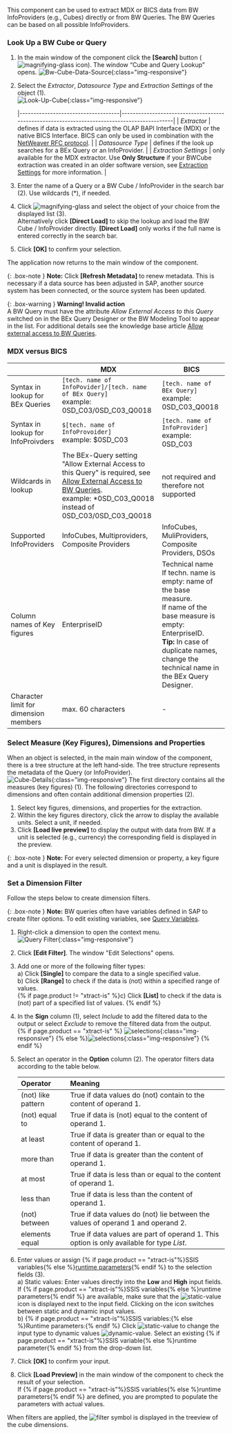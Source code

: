 
This component can be used to extract MDX or BICS data from BW InfoProviders (e.g., Cubes) directly or from BW Queries. 
The BW Queries can be based on all possible InfoProviders.


### Look Up a BW Cube or Query

1. In the main window of the component click the **[Search]** button ( ![magnifying-glass](/img/content/icons/magnifying-glass.png) icon). The window “Cube and Query Lookup” opens.
![Bw-Cube-Data-Source](/img/content/Bw-Cube-Data-Source.png){:class="img-responsive"}
2. Select the *Extractor*, *Datasource Type* and *Extraction Settings* of the object (1).<br>
![Look-Up-Cube](/img/content/xfa/xfa_cube-query-look.png){:class="img-responsive"} 

   |------------------------------------|---------------------------------------------------------------------------------------------|
   | *Extractor*   | defines if data is extracted using the OLAP BAPI Interface (MDX) or the native BICS Interface. BICS can only be used in combination with the [NetWeaver RFC protocol](../introduction/sap-connection). |
   | *Datasource Type* | defines if the look up searches for a BEx Query or an InfoProvider.  | 
   | *Extraction Settings*  | only available for the MDX extractor. Use **Only Structure** if your BWCube extraction was created in an older software version, see [Extraction Settings](./bw-cube-extraction-settings#extraction-settings) for more information. | 

3. Enter the name of a Query or a BW Cube / InfoProvider in the search bar (2). Use wildcards (*), if needed.
4. Click  ![magnifying-glass](/img/content/icons/magnifying-glass.png) and select the object of your choice from the displayed list (3).<br>
Alternatively click **[Direct Load]** to skip the lookup and load the BW Cube / InfoProvider directly. **[Direct Load]** only works if the full name is entered correctly in the search bar.
5. Click **[OK]** to confirm your selection.

The application now returns to the main window of the component.


{: .box-note }
**Note:** Click **[Refresh Metadata]** to renew metadata. 
This is necessary if a data source has been adjusted in SAP, another source system has been connected, or the source system has been updated.

{: .box-warning }
**Warning! Invalid action**<br>
 A BW Query must have the attribute *Allow External Access to this Query* switched on in the BEx Query Designer or the BW Modeling Tool to appear in the list.
 For additional details see the knowledge base article [Allow external access to BW Queries](https://support.theobald-software.com/helpdesk/KB/View/13800-allow-external-access-to-bw-queries). 

### MDX versus BICS

|                                    | MDX                                                                                         | BICS                                        |
|------------------------------------|---------------------------------------------------------------------------------------------|----------------------------------------------------|
| Syntax in lookup for BEx Queries   | `[tech. name of InfoPovider]/[tech. name of BEx Query]` <br /> example: 0SD_C03/0SD_C03_Q0018        | `[tech. name of BEx Query]` <br /> example: 0SD_C03_Q0018   |
| Syntax in lookup for InfoProivders | `$[tech. name of InfoProvoider]`  <br /> example: $0SD_C03                                            | `[tech. name of InfoProvider]` <br /> example: 0SD_C03      |
| Wildcards in lookup                | The BEx-Query setting "Allow External Access to this Query" is required, see [Allow External Access to BW Queries](https://support.theobald-software.com/helpdesk/KB/View/13800-allow-external-access-to-bw-queries). <br /> example: *0SD_C03_Q0018 instead of 0SD_C03/0SD_C03_Q0018                          | not required and therefore not supported           |
| Supported InfoProviders            | InfoCubes, Multiproviders, Composite Providers                                              | InfoCubes, MuliProviders, Composite Providers, DSOs |
| Column names of Key figures           | EnterpriseID                                              | Technical name<br>  If techn. name is empty: name of the base measure.  <br> If name of the base measure is empty: EnterpriseID. <br>**Tip:** In case of duplicate names, change the technical name in the BEx Query Designer. |
| Character limit for dimension members | max. 60 characters      | -      |


### Select Measure (Key Figures), Dimensions and Properties
When an object is selected, in the main main window of the component, there is a tree structure at the left hand-side. 
The tree structure represents the metadata of the Query (or InfoProvider). <br>
![Cube-Details](/img/content/xu/cube-measures.png){:class="img-responsive"}
The first directory contains all the measures (key figures) (1). 
The following directories correspond to dimensions and often contain additional dimension properties (2). <br>

1. Select key figures, dimensions, and properties for the extraction.
2. Within the key figures directory, click the arrow to display the available units. Select a unit, if needed.
3. Click **[Load live preview]** to display the output with data from BW. If a unit is selected (e.g., currency) the corresponding field is displayed in the preview.

{: .box-note }
**Note:** For every selected dimension or property, a key figure and a unit is displayed in the result. 

### Set a Dimension Filter 
 
Follow the steps below to create dimension filters.

{: .box-note }
**Note:** BW queries often have variables defined in SAP to create filter options. To edit existing variables, see [Query Variables](./variables).

1. Right-click a dimension to open the context menu.<br>
![Query Filter](/img/content/cube-query-filter.png){:class="img-responsive"}
2. Click **[Edit Filter]**. The window "Edit Selections" opens. 
3. Add one or more of the following filter types:<br>
a) Click **[Single]** to compare the data to a single specified value.<br>
b) Click **[Range]** to check if the data is (not) within a specified range of values.<br>{% if page.product != "xtract-is" %}c) Click **[List]** to check if the data is (not) part of a specified list of values. {% endif %}<br>
3. In the **Sign** column (1), select *Include* to add the filtered data to the output or select *Exclude* to remove the filtered data from the output.<br>
{% if page.product == "xtract-is" %} ![selections](/img/content/selections-xis.png){:class="img-responsive"} {% else %}![selections](/img/content/selections.png){:class="img-responsive"} {% endif %}
4. Select an operator in the **Option** column (2). The operator filters data according to the table below.

   | Operator   |      Meaning      |  
   |:---------|:------------- |
   |(not) like pattern |  True if data values do (not) contain to the content of operand 1.|
   |(not) equal to |  True if data is (not) equal to the content of operand 1.|
   |at least |  True if data is greater than or equal to the content of operand 1.|
   |more than |  True if data is greater than the content of operand 1.|
   |at most | True if data is less than or equal to the content of operand 1.|
   |less than | True if data is less than the content of operand 1.|
   |(not) between | True if data values do (not) lie between the values of operand 1 and operand 2. |
   |elements equal | True if data values are part of operand 1. This option is only available for type *List*.|
5. Enter values or assign {% if page.product == "xtract-is"%}SSIS variables{% else %}[runtime parameters](./edit-runtime-parameters){% endif %} to the selection fields (3). <br>
a) Static values: Enter values directly into the **Low** and **High** input fields. 
If {% if page.product == "xtract-is"%}SSIS variables{% else %}runtime parameters{% endif %} are available, make sure that the ![static-value](/img/content/icons/runtime-parameters-static.png) icon is displayed next to the input field.
Clicking on the icon switches between static and dynamic input values.<br>
b) {% if page.product == "xtract-is"%}SSIS variables:{% else %}Runtime parameters:{% endif %} Click ![static-value](/img/content/icons/runtime-parameters-static.png) to change the input type to dynamic values ![dynamic-value](/img/content/icons/runtime-parameters-dynamic.png).
Select an existing {% if page.product == "xtract-is"%}SSIS variable{% else %}runtime parameter{% endif %} from the drop-down list.
6. Click **[OK]** to confirm your input.
7. Click **[Load Preview]** in the main window of the component to check the result of your selection. <br>
If {% if page.product == "xtract-is"%}SSIS variables{% else %}runtime parameters{% endif %} are defined, you are prompted to populate the parameters with actual values.

When filters are applied, the ![filter](/img/content/icons/designer/filter.png) symbol is displayed in the treeview of the cube dimensions.
